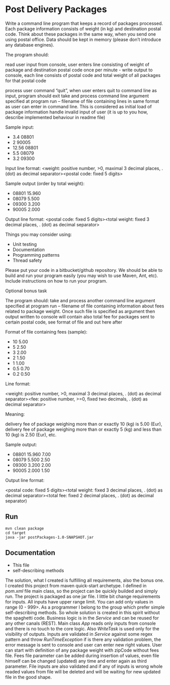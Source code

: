# Post Delivery Packages
Write a command line program that keeps a record of packages processed. Each package information consists of weight (in kg) and destination postal code. Think about these packages in the same way, when you send one using postal office. Data should be kept in memory (please don’t introduce any database engines). 

The program should:

read user input from console, user enters line consisting of weight of package and destination postal code
once per minute - write output to console, each line consists of postal code and total weight of all packages for that postal code

process user command “quit”, when user enters quit to command line as input, program should exit
take and process command line argument specified at program run – filename of file containing lines in same format as user can enter in command line. This is considered as initial load of package information
handle invalid input of user (it is up to you how, describe implemented behaviour in readme file)

Sample input: 

* 3.4 08801
* 2 90005
* 12.56 08801
* 5.5 08079 
* 3.2 09300

Input line format:
<weight: positive number, >0, maximal 3 decimal places, . (dot) as decimal separator><space><postal code: fixed 5 digits> 

Sample output (order by total weight): 

* 08801 15.960
* 08079 5.500
* 09300 3.200
* 90005 2.000

 Output line format:
<postal code: fixed 5 digits><space><total weight: fixed 3 decimal places, . (dot) as decimal separator>

Things you may consider using: 

* Unit testing 
* Documentation 
* Programming patterns 
* Thread safety 

 Please put your code in a bitbucket/github repository. We should be able to build and run your program easily (you may wish to use Maven, Ant, etc). Include instructions on how to run your program. 

 

Optional bonus task

The program should:
take and process another command line argument specified at program run – filename of file containing information about fees related to package weight. Once such file is specified as argument then output written to console will contain also total fee for packages sent to certain postal code, see format of file and out here after

Format of file containing fees (sample):

* 10 5.00
* 5 2.50
* 3 2.00
* 2 1.50
* 1 1.00
* 0.5 0.70
* 0.2 0.50

Line format:

<weight: positive number, >0, maximal 3 decimal places, . (dot) as decimal separator><space><fee: positive number, >=0, fixed two decimals, . (dot) as decimal separator> 

Meaning:

delivery fee of package weighing more than or exactly 10 (kg) is 5.00 (Eur),
delivery fee of package weighing more than or exactly 5 (kg) and less than 10 (kg) is 2.50 (Eur), etc.

 

Sample output: 

* 08801 15.960 7.00
* 08079 5.500 2.50
* 09300 3.200 2.00
* 90005 2.000 1.50

Output line format:

<postal code: fixed 5 digits><space><total weight: fixed 3 decimal places, . (dot) as decimal separator><space><total fee: fixed 2 decimal places, . (dot) as decimal separator)

## Run
    mvn clean package
    cd target
    java -jar postPackages-1.0-SNAPSHOT.jar
## Documentation
* This file
* self-describing methods

The solution, what I created is fulfilling all requirements, also the bonus one. I created this project from maven quick-start archetype. I defined in *pom.xml* file main class, so the project can be quickly builded and simply run. The project is packaged as one jar file. I little bit change requirements for inputs. All inputs have upper range limit. You can add only values in range (0 - 999>. As a programmer I belong to the group which prefer simple self-describing methods. So whole solution is created in this spirit without the spaghetti code. Business logic is in the *Service* and can be reused for any other canals (REST). Main class *App* reads only inputs from console and there is no touch to the core logic. Also *WriteTask* is used only for the visibility of outputs. Inputs are validated in *Service* against some regex pattern and throw *RunTimeException* if is there any validation problem, the error message is sent to console and user can enter new right values. User can start with definition of any package weight with zipCode without fees file.  Fees file parameter can be added during insertion of values, even file himself can be changed (updated) any time and enter again as third parameter. File inputs are also validated and if any of inputs is wrong whole readed values from file will be deleted and will be waiting for new updated file in the good shape. 
